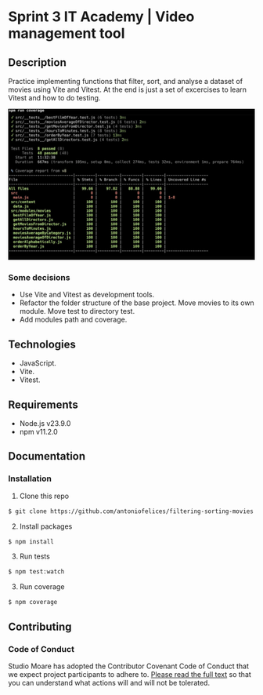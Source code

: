 # Sprint 3 IT Academy | Video management tool

## Description

Practice implementing functions that filter, sort, and analyse a dataset of movies using Vite and Vitest.
At the end is just a set of excercises to learn Vitest and how to do testing.

![Preview](src/assets/images/preview-01.webp 'Coverage Preview')

### Some decisions

-   Use Vite and Vitest as development tools.
-   Refactor the folder structure of the base project. Move movies to its own module. Move test to directory test.
-   Add modules path and coverage.

## Technologies

-   JavaScript.
-   Vite.
-   Vitest.

## Requirements

-   Node.js v23.9.0
-   npm v11.2.0

## Documentation

### Installation

1. Clone this repo

```bash
$ git clone https://github.com/antoniofelices/filtering-sorting-movies .
```

2. Install packages

```bash
$ npm install
```

3. Run tests

```bash
$ npm test:watch
```

3. Run coverage

```bash
$ npm coverage
```

## Contributing

### Code of Conduct

Studio Moare has adopted the Contributor Covenant Code of Conduct that we expect project participants to adhere to. [Please read the full text](https://www.contributor-covenant.org/version/2/1/code_of_conduct/code_of_conduct.md) so that you can understand what actions will and will not be tolerated.
